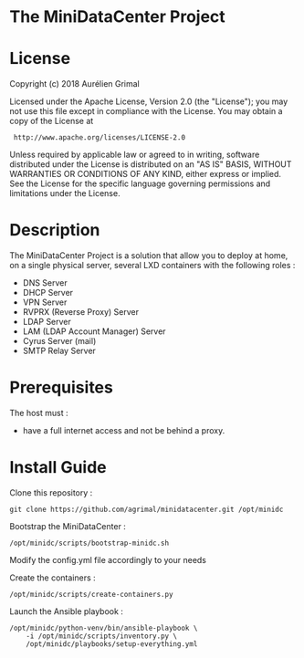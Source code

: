 # The MiniDataCenter Project


License
=======

 Copyright (c) 2018 Aurélien Grimal

 Licensed under the Apache License, Version 2.0 (the "License");
 you may not use this file except in compliance with the License.
 You may obtain a copy of the License at

     http://www.apache.org/licenses/LICENSE-2.0

 Unless required by applicable law or agreed to in writing, software
 distributed under the License is distributed on an "AS IS" BASIS,
 WITHOUT WARRANTIES OR CONDITIONS OF ANY KIND, either express or implied.
 See the License for the specific language governing permissions and
 limitations under the License.

Description
===========

The MiniDataCenter Project is a solution that allow you to deploy at home,
on a single physical server, several LXD containers with the following roles :
* DNS Server
* DHCP Server
* VPN Server
* RVPRX (Reverse Proxy) Server
* LDAP Server
* LAM (LDAP Account Manager) Server
* Cyrus Server (mail)
* SMTP Relay Server

Prerequisites
=============

The host must :
* have a full internet access and not be behind a proxy.

Install Guide
=============

Clone this repository :

    git clone https://github.com/agrimal/minidatacenter.git /opt/minidc

Bootstrap the MiniDataCenter :

    /opt/minidc/scripts/bootstrap-minidc.sh

Modify the config.yml file accordingly to your needs

Create the containers :

    /opt/minidc/scripts/create-containers.py

Launch the Ansible playbook :

    /opt/minidc/python-venv/bin/ansible-playbook \ 
        -i /opt/minidc/scripts/inventory.py \ 
        /opt/minidc/playbooks/setup-everything.yml
